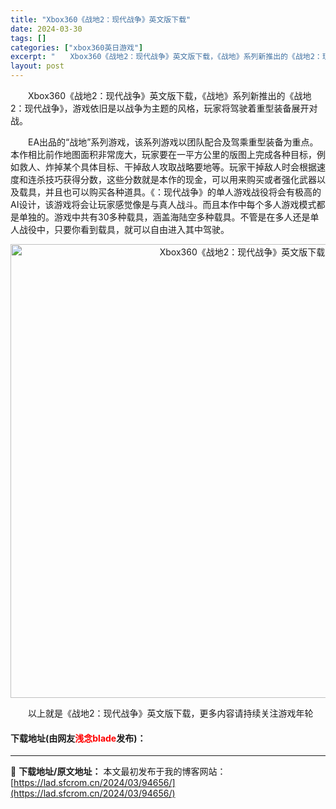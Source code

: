 ```yaml
---
title: "Xbox360《战地2：现代战争》英文版下载"
date: 2024-03-30
tags: []
categories: ["xbox360英日游戏"]
excerpt: "　　Xbox360《战地2：现代战争》英文版下载，《战地》系列新推出的《战地2：现代战争》，游戏依旧是以战争为主题的风格，玩家将驾驶着重型装备展开对战。 　　EA出品的&ldquo;战地&rdquo;系列游戏，该系列游戏以团队配合及驾乘重型装备为重点。本作相比前作地图面积非常庞大，玩家要在一平方公里&hellip;"
layout: post
---
```


 <p>　　Xbox360《战地2：现代战争》英文版下载，《战地》系列新推出的《战地2：现代战争》，游戏依旧是以战争为主题的风格，玩家将驾驶着重型装备展开对战。</p> <p>　　EA出品的&ldquo;战地&rdquo;系列游戏，该系列游戏以团队配合及驾乘重型装备为重点。本作相比前作地图面积非常庞大，玩家要在一平方公里的版图上完成各种目标，例如救人、炸掉某个具体目标、干掉敌人攻取战略要地等。玩家干掉敌人时会根据速度和连杀技巧获得分数，这些分数就是本作的现金，可以用来购买或者强化武器以及载具，并且也可以购买各种道具。《：现代战争》的单人游戏战役将会有极高的AI设计，该游戏将会让玩家感觉像是与真人战斗。而且本作中每个多人游戏模式都是单独的。游戏中共有30多种载具，涵盖海陆空多种载具。不管是在多人还是单人战役中，只要你看到载具，就可以自由进入其中驾驶。</p> <p align="center"><img align="" border="0" src="https://lad.sfcrom.cn/wp-content/uploads/2024/03/20240330_6607d334d8ccc.jpg" width="726" alt="Xbox360《战地2：现代战争》英文版下载" /></p> <p>　　以上就是《战地2：现代战争》英文版下载，更多内容请持续关注游戏年轮</p> <p><h4>下载地址(由网友<font color="red">浅念blade</font>发布)：</h4></p> 

---
📖 **下载地址/原文地址：** 本文最初发布于我的博客网站：[https://lad.sfcrom.cn/2024/03/94656/](https://lad.sfcrom.cn/2024/03/94656/)
